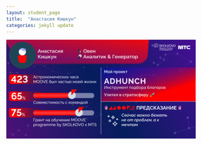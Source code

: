 ```yaml
---
layout: student_page
title:  "Анастасия Кишкун"
categories: jekyll update
---
```

<img class="img-fluid" src="/img/posts/Анастасия Кишкун.png" alt="moove-2">
